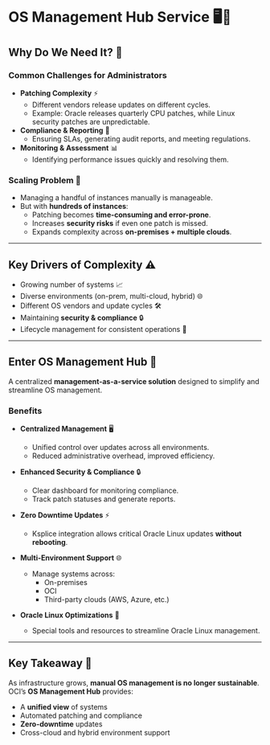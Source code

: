# OS Management Hub Service 🖥️🔧

## Why Do We Need It? 🤔

### Common Challenges for Administrators
- **Patching Complexity** ⚡  
  - Different vendors release updates on different cycles.  
  - Example: Oracle releases quarterly CPU patches, while Linux security patches are unpredictable.  
- **Compliance & Reporting** 📑  
  - Ensuring SLAs, generating audit reports, and meeting regulations.  
- **Monitoring & Assessment** 📊  
  - Identifying performance issues quickly and resolving them.  

### Scaling Problem 🚀
- Managing a handful of instances manually is manageable.  
- But with **hundreds of instances**:
  - Patching becomes **time-consuming and error-prone**.  
  - Increases **security risks** if even one patch is missed.  
  - Expands complexity across **on-premises + multiple clouds**.  

---

## Key Drivers of Complexity ⚠️
- Growing number of systems 📈  
- Diverse environments (on-prem, multi-cloud, hybrid) 🌐  
- Different OS vendors and update cycles 🛠️  
- Maintaining **security & compliance** 🔒  
- Lifecycle management for consistent operations 🔄  

---

## Enter OS Management Hub 🌟
A centralized **management-as-a-service solution** designed to simplify and streamline OS management.

### Benefits
- **Centralized Management** 🖥️  
  - Unified control over updates across all environments.  
  - Reduced administrative overhead, improved efficiency.  

- **Enhanced Security & Compliance** 🔒  
  - Clear dashboard for monitoring compliance.  
  - Track patch statuses and generate reports.  

- **Zero Downtime Updates** ⚡  
  - Ksplice integration allows critical Oracle Linux updates **without rebooting**.  

- **Multi-Environment Support** 🌐  
  - Manage systems across:
    - On-premises  
    - OCI  
    - Third-party clouds (AWS, Azure, etc.)  

- **Oracle Linux Optimizations** 🐧  
  - Special tools and resources to streamline Oracle Linux management.  

---

## Key Takeaway 📝
As infrastructure grows, **manual OS management is no longer sustainable**.  
OCI’s **OS Management Hub** provides:
- A **unified view** of systems  
- Automated patching and compliance  
- **Zero-downtime** updates  
- Cross-cloud and hybrid environment support  
